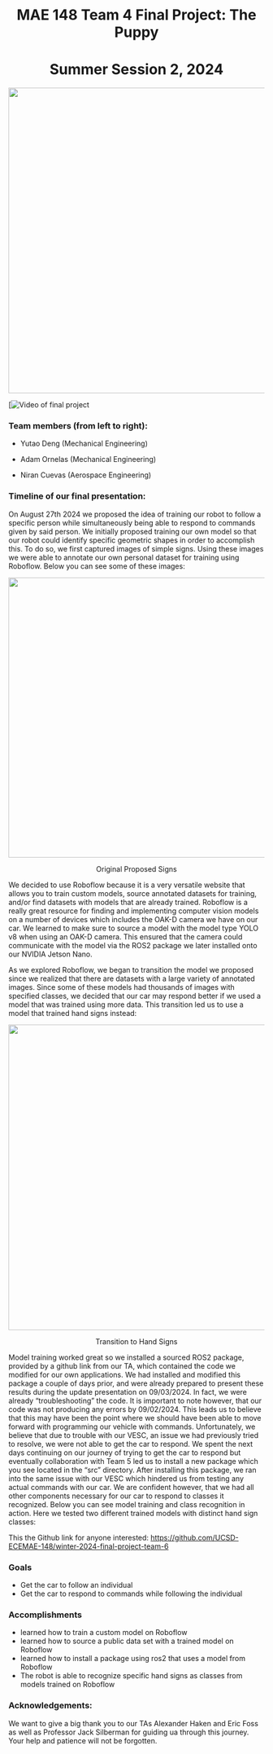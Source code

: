 <h1 align="center">MAE 148 Team 4 Final Project: The Puppy</h1>

<h1 align="center">Summer Session 2, 2024</h1>

<p align="center"><img src="https://github.com/ncucsd/The-Puppy/blob/3387eed61e11feb096777f3d9380c218c35fbe62/images%20and%20video/Extra%20delivarables/Us.jpg" width="700" height="600"></p>

[![Video of final project]()


### Team members (from left to right):

- Yutao Deng (Mechanical Engineering) 

- Adam Ornelas (Mechanical Engineering)

- Niran Cuevas (Aerospace Engineering)


### Timeline of our final presentation:

On August 27th 2024 we proposed the idea of training our robot to follow a specific person while simultaneously being able to respond to commands given by said person. We initially proposed training our own model so that our robot could identify specific geometric shapes in order to accomplish this. To do so, we first captured images of simple signs. Using these images we were able to annotate our own personal dataset for training using Roboflow. Below you can see some of these images:

<p align="center"><img src="https://github.com/ncucsd/The-Puppy/blob/c597bcfa7655a614abad8d3a6b0a2e31d45a0b78/images%20and%20video/Signs/Proposed%20Signs%201.png" width="700" height="550"></p>
<p align="center">Original Proposed Signs
  
We decided to use Roboflow because it is a very versatile website that allows you to train custom models, source annotated datasets for training, and/or find datasets with models that are already trained. Roboflow is a really great resource for finding and implementing computer vision models on a number of devices which includes the OAK-D camera we have on our car. We learned to make sure to source a model with the model type YOLO v8 when using an OAK-D camera. This ensured that the camera could communicate with the model via the ROS2 package we later installed onto our NVIDIA Jetson Nano. 

As we explored Roboflow, we began to transition the model we proposed since we realized that there are datasets with a large variety of annotated images. Since some of these models had thousands of images with specified classes, we decided that our car may respond better if we used a model that was trained using more data. This transition led us to use a model that trained hand signs instead:

<p align="center"><img src="https://github.com/ncucsd/The-Puppy/blob/6c93144ac21b37f17492fffeda7a3398a52009c6/images%20and%20video/Signs/Transition%20to%20Hand%20Signs.png" width="700" height="600"></p>
<p align="center">Transition to Hand Signs

Model training worked great so we installed a sourced ROS2 package, provided by a github link from our TA, which contained the code we modified for our own applications. We had installed and modified this package a couple of days prior, and were already prepared to present these results during the update presentation on 09/03/2024. In fact, we were already “troubleshooting” the code. It is important to note however, that our code was not producing any errors by 09/02/2024. This leads us to believe that this may have been the point where we should have been able to move forward with programming our vehicle with commands. Unfortunately, we believe that due to trouble with our VESC, an issue we had previously tried to resolve, we were not able to get the car to respond. We spent the next days continuing on our journey of trying to get the car to respond but eventually collaboration with Team 5 led us to install a new package which you see located in the “src” directory. After installing this package, we ran into the same issue with our VESC which hindered us from testing any actual commands with our car. We are confident however, that we had all other components necessary for our car to respond to classes it recognized. Below you can see model training and class recognition in action. Here we tested two different trained models with distinct hand sign classes:

This the Github link for anyone interested: https://github.com/UCSD-ECEMAE-148/winter-2024-final-project-team-6 

### Goals

- Get the car to follow an individual
- Get the car to respond to commands while following the individual

### Accomplishments

- learned how to train a custom model on Roboflow
- learned how to source a public data set with a trained model on Roboflow
- learned how to install a package using ros2 that uses a model from Roboflow
- The robot is able to recognize specific hand signs as classes from models trained on Roboflow

### Acknowledgements:

We want to give a big thank you to our TAs Alexander Haken and Eric Foss as well as Professor Jack Silberman for guiding ua through this journey. Your help and patience will not be forgotten.
